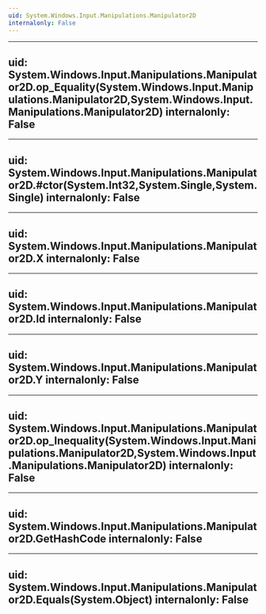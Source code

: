 ```yaml
---
uid: System.Windows.Input.Manipulations.Manipulator2D
internalonly: False
---
```


---
uid: System.Windows.Input.Manipulations.Manipulator2D.op_Equality(System.Windows.Input.Manipulations.Manipulator2D,System.Windows.Input.Manipulations.Manipulator2D)
internalonly: False
---

---
uid: System.Windows.Input.Manipulations.Manipulator2D.#ctor(System.Int32,System.Single,System.Single)
internalonly: False
---

---
uid: System.Windows.Input.Manipulations.Manipulator2D.X
internalonly: False
---

---
uid: System.Windows.Input.Manipulations.Manipulator2D.Id
internalonly: False
---

---
uid: System.Windows.Input.Manipulations.Manipulator2D.Y
internalonly: False
---

---
uid: System.Windows.Input.Manipulations.Manipulator2D.op_Inequality(System.Windows.Input.Manipulations.Manipulator2D,System.Windows.Input.Manipulations.Manipulator2D)
internalonly: False
---

---
uid: System.Windows.Input.Manipulations.Manipulator2D.GetHashCode
internalonly: False
---

---
uid: System.Windows.Input.Manipulations.Manipulator2D.Equals(System.Object)
internalonly: False
---
